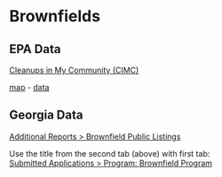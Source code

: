 # Brownfields

## EPA Data

[Cleanups in My Community (CIMC)](https://www.epa.gov/cleanups/cleanups-my-community)  

[map](https://ofmpub.epa.gov/apex/cimc/f?p=cimc:map::::71) - [data](https://ofmpub.epa.gov/apex/cimc/f?p=CIMC:LIST)


## Georgia Data

[Additional Reports > Brownfield Public Listings](https://geos.epd.georgia.gov/GA/GEOS/Public/Client/GA_GEOS/Public/Pages/PublicApplicationList.aspx)

Use the title from the second tab (above) with first tab:  
[Submitted Applications > Program: Brownfield Program](https://geos.epd.georgia.gov/GA/GEOS/Public/Client/GA_GEOS/Public/Pages/PublicApplicationList.aspx)
